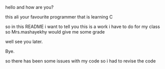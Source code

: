 hello and how are you?

this ali your favourite programmer that is learning C

so in this README i want to tell you this is a work i have to do for my class so Mrs.mashayekhy would give me some grade

well see you later.

Bye.


so there has been some issues with my code so i had to revise the code